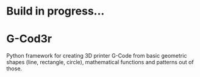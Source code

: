 # Build in progress...

# G-Cod3r
Python framework for creating 3D printer G-Code from basic geometric shapes (line, rectangle, circle), mathematical functions and patterns out of those.
